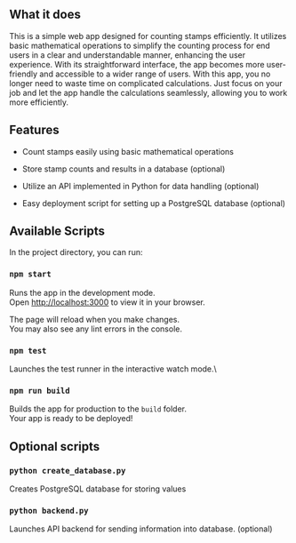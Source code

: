 ## What it does
This is a simple web app designed for counting stamps efficiently. It utilizes basic mathematical operations to simplify the counting process for end users in a clear and understandable manner, enhancing the user experience. With its straightforward interface, the app becomes more user-friendly and accessible to a wider range of users. With this app, you no longer need to waste time on complicated calculations. Just focus on your job and let the app handle the calculations seamlessly, allowing you to work more efficiently.

## Features

- Count stamps easily using basic mathematical operations

- Store stamp counts and results in a database (optional)
- Utilize an API implemented in Python for data handling (optional)
- Easy deployment script for setting up a PostgreSQL database (optional)


## Available Scripts

In the project directory, you can run:

### `npm start`

Runs the app in the development mode.\
Open [http://localhost:3000](http://localhost:3000) to view it in your browser.

The page will reload when you make changes.\
You may also see any lint errors in the console.

### `npm test`
Launches the test runner in the interactive watch mode.\

### `npm run build`
Builds the app for production to the `build` folder.\
Your app is ready to be deployed!

## Optional scripts

### `python create_database.py`
Creates PostgreSQL database for storing values

### `python backend.py`
Launches API backend for sending information into database. (optional)
